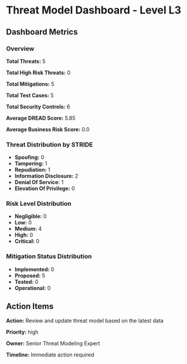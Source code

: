 # Threat Model Dashboard - Level L3 

## Dashboard Metrics

### Overview

**Total Threats:** 5

**Total High Risk Threats:** 0

**Total Mitigations:** 5

**Total Test Cases:** 5

**Total Security Controls:** 6

**Average DREAD Score:** 5.85

**Average Business Risk Score:** 0.0

### Threat Distribution by STRIDE

- **Spoofing:** 0
- **Tampering:** 1
- **Repudiation:** 1
- **Information Disclosure:** 2
- **Denial Of Service:** 1
- **Elevation Of Privilege:** 0

### Risk Level Distribution

- **Negligible:** 0
- **Low:** 0
- **Medium:** 4
- **High:** 0
- **Critical:** 0

### Mitigation Status Distribution

- **Implemented:** 0
- **Proposed:** 5
- **Tested:** 0
- **Operational:** 0

## Action Items

**Action:** Review and update threat model based on the latest data

**Priority:** high

**Owner:** Senior Threat Modeling Expert

**Timeline:** Immediate action required

